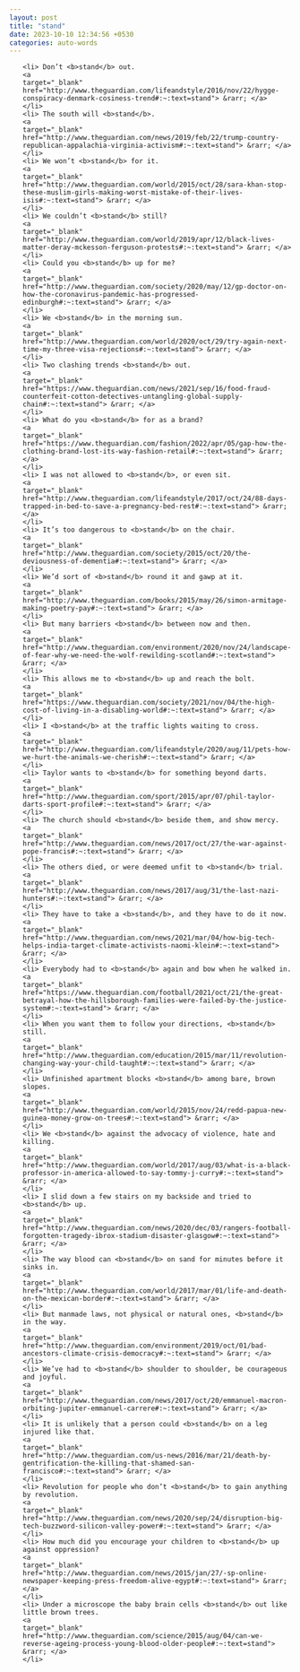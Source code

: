 ```yaml
---
layout: post
title: "stand"
date: 2023-10-10 12:34:56 +0530
categories: auto-words
---
```

<ol>

    <li> Don’t <b>stand</b> out.
    <a 
    target="_blank" 
    href="http://www.theguardian.com/lifeandstyle/2016/nov/22/hygge-conspiracy-denmark-cosiness-trend#:~:text=stand"> &rarr; </a>
    </li>
    <li> The south will <b>stand</b>.
    <a 
    target="_blank" 
    href="http://www.theguardian.com/news/2019/feb/22/trump-country-republican-appalachia-virginia-activism#:~:text=stand"> &rarr; </a>
    </li>
    <li> We won’t <b>stand</b> for it.
    <a 
    target="_blank" 
    href="http://www.theguardian.com/world/2015/oct/28/sara-khan-stop-these-muslim-girls-making-worst-mistake-of-their-lives-isis#:~:text=stand"> &rarr; </a>
    </li>
    <li> We couldn’t <b>stand</b> still?
    <a 
    target="_blank" 
    href="http://www.theguardian.com/world/2019/apr/12/black-lives-matter-deray-mckesson-ferguson-protests#:~:text=stand"> &rarr; </a>
    </li>
    <li> Could you <b>stand</b> up for me?
    <a 
    target="_blank" 
    href="http://www.theguardian.com/society/2020/may/12/gp-doctor-on-how-the-coronavirus-pandemic-has-progressed-edinburgh#:~:text=stand"> &rarr; </a>
    </li>
    <li> We <b>stand</b> in the morning sun.
    <a 
    target="_blank" 
    href="http://www.theguardian.com/world/2020/oct/29/try-again-next-time-my-three-visa-rejections#:~:text=stand"> &rarr; </a>
    </li>
    <li> Two clashing trends <b>stand</b> out.
    <a 
    target="_blank" 
    href="https://www.theguardian.com/news/2021/sep/16/food-fraud-counterfeit-cotton-detectives-untangling-global-supply-chain#:~:text=stand"> &rarr; </a>
    </li>
    <li> What do you <b>stand</b> for as a brand?
    <a 
    target="_blank" 
    href="https://www.theguardian.com/fashion/2022/apr/05/gap-how-the-clothing-brand-lost-its-way-fashion-retail#:~:text=stand"> &rarr; </a>
    </li>
    <li> I was not allowed to <b>stand</b>, or even sit.
    <a 
    target="_blank" 
    href="http://www.theguardian.com/lifeandstyle/2017/oct/24/88-days-trapped-in-bed-to-save-a-pregnancy-bed-rest#:~:text=stand"> &rarr; </a>
    </li>
    <li> It’s too dangerous to <b>stand</b> on the chair.
    <a 
    target="_blank" 
    href="http://www.theguardian.com/society/2015/oct/20/the-deviousness-of-dementia#:~:text=stand"> &rarr; </a>
    </li>
    <li> We’d sort of <b>stand</b> round it and gawp at it.
    <a 
    target="_blank" 
    href="http://www.theguardian.com/books/2015/may/26/simon-armitage-making-poetry-pay#:~:text=stand"> &rarr; </a>
    </li>
    <li> But many barriers <b>stand</b> between now and then.
    <a 
    target="_blank" 
    href="http://www.theguardian.com/environment/2020/nov/24/landscape-of-fear-why-we-need-the-wolf-rewilding-scotland#:~:text=stand"> &rarr; </a>
    </li>
    <li> This allows me to <b>stand</b> up and reach the bolt.
    <a 
    target="_blank" 
    href="https://www.theguardian.com/society/2021/nov/04/the-high-cost-of-living-in-a-disabling-world#:~:text=stand"> &rarr; </a>
    </li>
    <li> I <b>stand</b> at the traffic lights waiting to cross.
    <a 
    target="_blank" 
    href="http://www.theguardian.com/lifeandstyle/2020/aug/11/pets-how-we-hurt-the-animals-we-cherish#:~:text=stand"> &rarr; </a>
    </li>
    <li> Taylor wants to <b>stand</b> for something beyond darts.
    <a 
    target="_blank" 
    href="http://www.theguardian.com/sport/2015/apr/07/phil-taylor-darts-sport-profile#:~:text=stand"> &rarr; </a>
    </li>
    <li> The church should <b>stand</b> beside them, and show mercy.
    <a 
    target="_blank" 
    href="http://www.theguardian.com/news/2017/oct/27/the-war-against-pope-francis#:~:text=stand"> &rarr; </a>
    </li>
    <li> The others died, or were deemed unfit to <b>stand</b> trial.
    <a 
    target="_blank" 
    href="http://www.theguardian.com/news/2017/aug/31/the-last-nazi-hunters#:~:text=stand"> &rarr; </a>
    </li>
    <li> They have to take a <b>stand</b>, and they have to do it now.
    <a 
    target="_blank" 
    href="http://www.theguardian.com/news/2021/mar/04/how-big-tech-helps-india-target-climate-activists-naomi-klein#:~:text=stand"> &rarr; </a>
    </li>
    <li> Everybody had to <b>stand</b> again and bow when he walked in.
    <a 
    target="_blank" 
    href="https://www.theguardian.com/football/2021/oct/21/the-great-betrayal-how-the-hillsborough-families-were-failed-by-the-justice-system#:~:text=stand"> &rarr; </a>
    </li>
    <li> When you want them to follow your directions, <b>stand</b> still.
    <a 
    target="_blank" 
    href="http://www.theguardian.com/education/2015/mar/11/revolution-changing-way-your-child-taught#:~:text=stand"> &rarr; </a>
    </li>
    <li> Unfinished apartment blocks <b>stand</b> among bare, brown slopes.
    <a 
    target="_blank" 
    href="http://www.theguardian.com/world/2015/nov/24/redd-papua-new-guinea-money-grow-on-trees#:~:text=stand"> &rarr; </a>
    </li>
    <li> We <b>stand</b> against the advocacy of violence, hate and killing.
    <a 
    target="_blank" 
    href="http://www.theguardian.com/world/2017/aug/03/what-is-a-black-professor-in-america-allowed-to-say-tommy-j-curry#:~:text=stand"> &rarr; </a>
    </li>
    <li> I slid down a few stairs on my backside and tried to <b>stand</b> up.
    <a 
    target="_blank" 
    href="http://www.theguardian.com/news/2020/dec/03/rangers-football-forgotten-tragedy-ibrox-stadium-disaster-glasgow#:~:text=stand"> &rarr; </a>
    </li>
    <li> The way blood can <b>stand</b> on sand for minutes before it sinks in.
    <a 
    target="_blank" 
    href="http://www.theguardian.com/world/2017/mar/01/life-and-death-on-the-mexican-border#:~:text=stand"> &rarr; </a>
    </li>
    <li> But manmade laws, not physical or natural ones, <b>stand</b> in the way.
    <a 
    target="_blank" 
    href="http://www.theguardian.com/environment/2019/oct/01/bad-ancestors-climate-crisis-democracy#:~:text=stand"> &rarr; </a>
    </li>
    <li> We’ve had to <b>stand</b> shoulder to shoulder, be courageous and joyful.
    <a 
    target="_blank" 
    href="http://www.theguardian.com/news/2017/oct/20/emmanuel-macron-orbiting-jupiter-emmanuel-carrere#:~:text=stand"> &rarr; </a>
    </li>
    <li> It is unlikely that a person could <b>stand</b> on a leg injured like that.
    <a 
    target="_blank" 
    href="http://www.theguardian.com/us-news/2016/mar/21/death-by-gentrification-the-killing-that-shamed-san-francisco#:~:text=stand"> &rarr; </a>
    </li>
    <li> Revolution for people who don’t <b>stand</b> to gain anything by revolution.
    <a 
    target="_blank" 
    href="http://www.theguardian.com/news/2020/sep/24/disruption-big-tech-buzzword-silicon-valley-power#:~:text=stand"> &rarr; </a>
    </li>
    <li> How much did you encourage your children to <b>stand</b> up against oppression?
    <a 
    target="_blank" 
    href="http://www.theguardian.com/news/2015/jan/27/-sp-online-newspaper-keeping-press-freedom-alive-egypt#:~:text=stand"> &rarr; </a>
    </li>
    <li> Under a microscope the baby brain cells <b>stand</b> out like little brown trees.
    <a 
    target="_blank" 
    href="http://www.theguardian.com/science/2015/aug/04/can-we-reverse-ageing-process-young-blood-older-people#:~:text=stand"> &rarr; </a>
    </li>